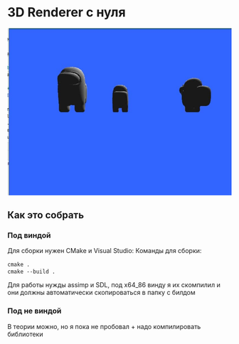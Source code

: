 # 3D Renderer с нуля

![Screenshot](./screen.jpg)

## Как это собрать
### Под виндой
Для сборки нужен CMake и Visual Studio:
Команды для сборки:
```
cmake .
cmake --build .
```
Для работы нужды assimp и SDL, под x64_86 винду я их скомпилил и они должны автоматически скопироваться в папку с билдом
### Под не виндой
В теории можно, но я пока не пробовал + надо компилировать библиотеки